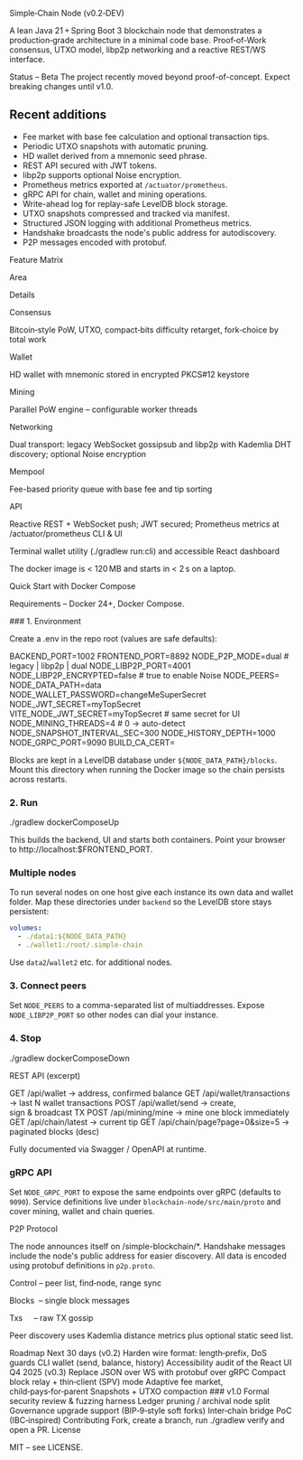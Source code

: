 Simple‑Chain Node (v0.2‑DEV)

A lean Java 21 + Spring Boot 3 blockchain node that demonstrates a production‑grade architecture in a minimal code base. Proof‑of‑Work consensus, UTXO model, libp2p networking and a reactive REST/WS interface.

Status – Beta
The project recently moved beyond proof-of-concept. Expect breaking changes until v1.0.
## Recent additions
- Fee market with base fee calculation and optional transaction tips.
- Periodic UTXO snapshots with automatic pruning.
- HD wallet derived from a mnemonic seed phrase.
- REST API secured with JWT tokens.
- libp2p supports optional Noise encryption.
- Prometheus metrics exported at `/actuator/prometheus`.
- gRPC API for chain, wallet and mining operations.
- Write-ahead log for replay-safe LevelDB block storage.
- UTXO snapshots compressed and tracked via manifest.
- Structured JSON logging with additional Prometheus metrics.
- Handshake broadcasts the node's public address for autodiscovery.
- P2P messages encoded with protobuf.

Feature Matrix

Area

Details

Consensus

Bitcoin‑style PoW, UTXO, compact‑bits difficulty retarget, fork‑choice by total work

Wallet

HD wallet with mnemonic stored in encrypted PKCS#12 keystore

Mining

Parallel PoW engine – configurable worker threads

Networking

Dual transport: legacy WebSocket gossipsub and libp2p with Kademlia DHT discovery; optional Noise encryption

Mempool

Fee-based priority queue with base fee and tip sorting

API

Reactive REST + WebSocket push; JWT secured; Prometheus metrics at /actuator/prometheus
CLI & UI

Terminal wallet utility (./gradlew run:cli) and accessible React dashboard

The docker image is < 120 MB and starts in < 2 s on a laptop.

Quick Start with Docker Compose

Requirements – Docker 24+, Docker Compose.

### 1. Environment

Create a .env in the repo root (values are safe defaults):

BACKEND_PORT=1002
FRONTEND_PORT=8892
NODE_P2P_MODE=dual                  # legacy | libp2p | dual
NODE_LIBP2P_PORT=4001
NODE_LIBP2P_ENCRYPTED=false         # true to enable Noise
NODE_PEERS=
NODE_DATA_PATH=data
NODE_WALLET_PASSWORD=changeMeSuperSecret
NODE_JWT_SECRET=myTopSecret
VITE_NODE_JWT_SECRET=myTopSecret   # same secret for UI
NODE_MINING_THREADS=4               # 0 → auto-detect
NODE_SNAPSHOT_INTERVAL_SEC=300
NODE_HISTORY_DEPTH=1000
NODE_GRPC_PORT=9090
BUILD_CA_CERT=

Blocks are kept in a LevelDB database under `${NODE_DATA_PATH}/blocks`. Mount
this directory when running the Docker image so the chain persists across
restarts.

### 2. Run

./gradlew dockerComposeUp

This builds the backend, UI and starts both containers. Point your browser to http://localhost:$FRONTEND_PORT.

### Multiple nodes

To run several nodes on one host give each instance its own data and wallet
folder. Map these directories under `backend` so the LevelDB store stays
persistent:

```yaml
volumes:
  - ./data1:${NODE_DATA_PATH}
  - ./wallet1:/root/.simple-chain
```

Use `data2`/`wallet2` etc. for additional nodes.

### 3. Connect peers
Set `NODE_PEERS` to a comma-separated list of multiaddresses.
Expose `NODE_LIBP2P_PORT` so other nodes can dial your instance.

### 4. Stop

./gradlew dockerComposeDown

REST API (excerpt)

GET  /api/wallet                 → address, confirmed balance
GET  /api/wallet/transactions    → last N wallet transactions
POST /api/wallet/send            → create, sign & broadcast TX
POST /api/mining/mine            → mine one block immediately
GET  /api/chain/latest           → current tip
GET  /api/chain/page?page=0&size=5 → paginated blocks (desc)

Fully documented via Swagger / OpenAPI at runtime.

### gRPC API

Set `NODE_GRPC_PORT` to expose the same endpoints over gRPC (defaults to
`9090`). Service definitions live under `blockchain-node/src/main/proto` and
cover mining, wallet and chain queries.

P2P Protocol

The node announces itself on /simple-blockchain/*.
Handshake messages include the node's public address for easier discovery.
All data is encoded using protobuf definitions in `p2p.proto`.

Control – peer list, find‑node, range sync

Blocks  – single block messages

Txs     – raw TX gossip

Peer discovery uses Kademlia distance metrics plus optional static seed list.

Roadmap
Next 30 days (v0.2)
Harden wire format: length‑prefix, DoS guards
CLI wallet (send, balance, history)
Accessibility audit of the React UI
Q4 2025 (v0.3)
Replace JSON over WS with protobuf over gRPC
Compact block relay + thin‑client (SPV) mode
Adaptive fee market, child‑pays‑for‑parent
Snapshots + UTXO compaction
### v1.0
Formal security review & fuzzing harness
Ledger pruning / archival node split
Governance upgrade support (BIP‑9‑style soft forks)
Inter‑chain bridge PoC (IBC‑inspired)
Contributing
Fork, create a branch, run ./gradlew verify and open a PR.
License

MIT – see LICENSE.

